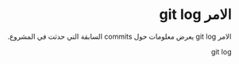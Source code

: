 <div dir = rtl > 
  
 <h1>  الامر git log  </h1> 


<p>
الامر git log   يعرض معلومات حول commits السابقة التي حدثت في المشروع. 
</p>
 <p>  git log </p>
    

  </dir >
